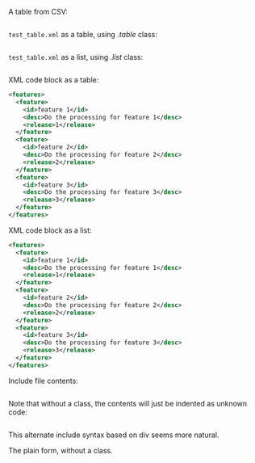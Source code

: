 
A table from CSV:

~~~~~ {.csv .table include="test_table.csv" caption="CSV Test Table" widths="[0.3, 0.6, 0.1]"}
~~~~~


`test_table.xml` as a table, using *.table* class:

~~~~~ {.xml .table include="test_table.xml" caption="XML Test Table" widths="[0.3, 0.6, 0.1]" columns='["id", "desc", "release"]' root="frontend" child="feature"}
~~~~~

`test_table.xml` as a list, using *.list* class:

~~~~~ {.xml .list include="test_table.xml"  columns='["id", "desc", "release"]' root="frontend" child="feature"}
~~~~~

XML code block as a table:

~~~~~ {.xml .table  caption="XML Test Table (immediate)" widths="[0.3, 0.6, 0.1]" columns='["id", "desc", "release"]' root="features" child="feature"}
<features>
  <feature>
    <id>feature 1</id>
    <desc>Do the processing for feature 1</desc>
    <release>1</release>
  </feature>
  <feature>
    <id>feature 2</id>
    <desc>Do the processing for feature 2</desc>
    <release>2</release>
  </feature>
  <feature>
    <id>feature 3</id>
    <desc>Do the processing for feature 3</desc>
    <release>3</release>
  </feature>
</features>
~~~~~

XML code block as a list:

~~~~~ {.xml .list  caption="XML Test Table (immediate)" widths="[0.3, 0.6, 0.1]" columns='["id", "desc", "release"]' root="features" child="feature"}
<features>
  <feature>
    <id>feature 1</id>
    <desc>Do the processing for feature 1</desc>
    <release>1</release>
  </feature>
  <feature>
    <id>feature 2</id>
    <desc>Do the processing for feature 2</desc>
    <release>2</release>
  </feature>
  <feature>
    <id>feature 3</id>
    <desc>Do the processing for feature 3</desc>
    <release>3</release>
  </feature>
</features>
~~~~~

Include file contents:

~~~~~ {.xml include="test_table.xml"}
~~~~~ 

Note that without a class, the contents will just be indented as
unknown code:

~~~~~ {include="test_table.xml"}
~~~~~ 

This alternate include syntax based on div seems more natural.

<div class="code haskell" include="Setup.hs"></div>

The plain form, without a class.

<div class="code" include="Setup.hs"></div>
